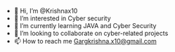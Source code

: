 - 👋 Hi, I’m @Krishnax10
- 👀 I’m interested in Cyber security
- 🌱 I’m currently learning JAVA and Cyber Security
- 💞️ I’m looking to collaborate on cyber-related projects
- 📫 How to reach me Gargkrishna.x10@gmail.com

<!---
Krishnax10/Krishnax10 is a ✨ special ✨ repository because its `README.md` (this file) appears on your GitHub profile.
You can click the Preview link to take a look at your changes.
--->
